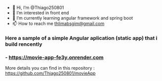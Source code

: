 - 👋 Hi, I’m @Thiago250801
- 👀 I’m interested in front end
- 🌱 I’m currently learning angular framework and spring boot
- 📫 How to reach me thlimabsgim@gmail.com


### Here a sample of a simple Angular aplication (static app) that i build rencently
### - https://movie-app-fe3y.onrender.com

More details you can find in this repository : https://github.com/Thiago250801/movieApp
<!---
Thiago250801/Thiago250801 is a ✨ special ✨ repository because its `README.md` (this file) appears on your GitHub profile.
You can click the Preview link to take a look at your changes.
--->
